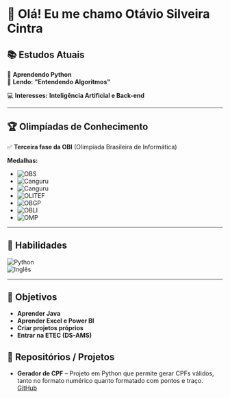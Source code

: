 # 👋 Olá! Eu me chamo Otávio Silveira Cintra

## 📚 Estudos Atuais

🐍 **Aprendendo Python**  
📖 **Lendo:** **"Entendendo Algoritmos"**

💻 **Interesses:** **Inteligência Artificial e Back-end**

---

## 🏆 Olimpíadas de Conhecimento

✅ **Terceira fase da OBI** (Olimpíada Brasileira de Informática)

**Medalhas:**
- ![OBS](https://img.shields.io/badge/OBS-Ouro-yellow?logo=mathworks&logoColor=white)  
- ![Canguru](https://img.shields.io/badge/Canguru-Prata-lightgrey?logo=mathworks&logoColor=white)  
- ![Canguru](https://img.shields.io/badge/Canguru-2xBronze-orange?logo=mathworks&logoColor=white)  
- ![OLITEF](https://img.shields.io/badge/OLITEF-Bronze-orange?logo=mathworks&logoColor=white)  
- ![OBGP](https://img.shields.io/badge/OBGP-Bronze-orange?logo=mathworks&logoColor=white)  
- ![OBLI](https://img.shields.io/badge/OBLI-Honra_ao_Mérito-blue?logo=mathworks&logoColor=white)  
- ![OMP](https://img.shields.io/badge/OMP-Honra_ao_Mérito-blue?logo=mathworks&logoColor=white)  

---

## 🧠 Habilidades

![Python](https://img.shields.io/badge/Python-Intermediário-blue?logo=python&logoColor=white)  
![Inglês](https://img.shields.io/badge/Inglês-Intermediário-blue?logo=google&logoColor=white)

---

## 🎯 Objetivos

- **Aprender Java**  
- **Aprender Excel e Power BI**  
- **Criar projetos próprios**  
- **Entrar na ETEC (DS-AMS)**

## 📂 Repositórios / Projetos

- **Gerador de CPF** – Projeto em Python que permite gerar CPFs válidos, tanto no formato numérico quanto formatado com pontos e traço. [GitHub](https://github.com/otavioscintra/gerador-de-cpf-python)
